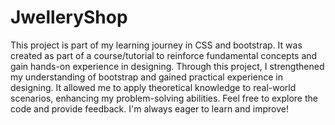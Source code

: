 # JwelleryShop
This project is part of my learning journey in CSS and bootstrap.
It was created as part of a course/tutorial to reinforce fundamental concepts and gain hands-on experience in designing.
Through this project, I strengthened my understanding of bootstrap and gained practical experience in designing. It allowed me to apply theoretical knowledge to real-world scenarios, enhancing my problem-solving abilities.
Feel free to explore the code and provide feedback. I'm always eager to learn and improve!
